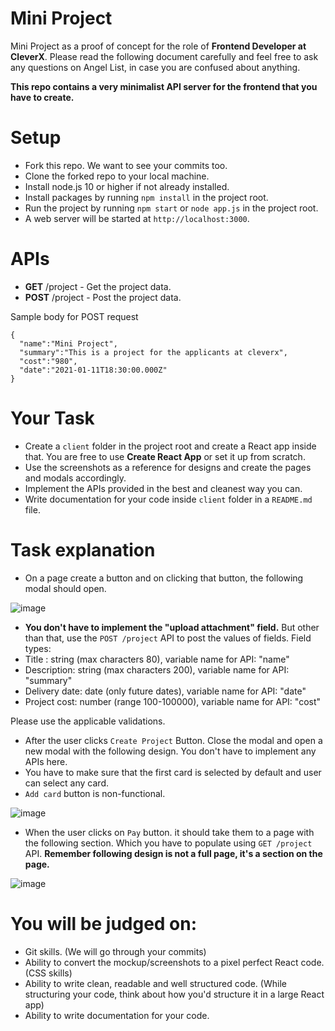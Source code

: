 # Mini Project
Mini Project as a proof of concept for the role of **Frontend Developer at CleverX**. Please read the following document carefully and feel free to ask any questions on Angel List, in case you are confused about anything.

**This repo contains a very minimalist API server for the frontend that you have to create.**


# Setup

* Fork this repo. We want to see your commits too.
* Clone the forked repo to your local machine.
* Install node.js 10 or higher if not already installed.
* Install packages by running `npm install` in the project root.
* Run the project by running `npm start` or `node app.js` in the project root.
* A web server will be started at `http://localhost:3000`.


# APIs

* **GET** /project - Get the project data.
* **POST** /project - Post the project data.
  
Sample body for POST request
```
{
  "name":"Mini Project",
  "summary":"This is a project for the applicants at cleverx",
  "cost":"980",
  "date":"2021-01-11T18:30:00.000Z"
}
```


# Your Task

* Create a `client` folder in the project root and create a React app inside that. You are free to use **Create React App** or set it up from scratch.
* Use the screenshots as a reference for designs and create the pages and modals accordingly. 
* Implement the APIs provided in the best and cleanest way you can.
* Write documentation for your code inside `client` folder in a `README.md` file.

# Task explanation
* On a page create a button and on clicking that button, the following modal should open.

![image](https://user-images.githubusercontent.com/5981804/103127062-60fb3480-46b6-11eb-8748-d9d15d79a163.png)


* **You don't have to implement the "upload attachment" field.** But other than that, use the `POST /project` API to post the values of fields.
Field types:
* Title : string (max characters 80), variable name for API: "name"
* Description: string (max characters 200), variable name for API: "summary"
* Delivery date: date (only future dates), variable name for API: "date"
* Project cost: number (range 100-100000), variable name for API: "cost"

Please use the applicable validations.

* After the user clicks `Create Project` Button. Close the modal and open a new modal with the following design. You don't have to implement any APIs here.
* You have to make sure that the first card is selected by default and user can select any card.
* `Add card` button is non-functional.

![image](https://user-images.githubusercontent.com/5981804/103126987-209bb680-46b6-11eb-83d2-e1bb4028ce7d.png)


* When the user clicks on `Pay` button. it should take them to a page with the following section. Which you have to populate using `GET /project` API. **Remember following design is not a full page, it's a section on the page.**

![image](https://user-images.githubusercontent.com/5981804/103127047-53de4580-46b6-11eb-87af-ad11bb88268d.png)


# You will be judged on:
* Git skills. (We will go through your commits)
* Ability to convert the mockup/screenshots to a pixel perfect React code. (CSS skills)
* Ability to write clean, readable and well structured code. (While structuring your code, think about how you'd structure it in a large React app)
* Ability to write documentation for your code.
